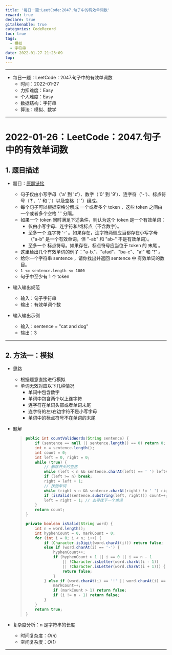 ```yaml
---
title: '每日一题:LeetCode:2047.句子中的有效单词数'
reward: true
declare: true
gitalkenable: true
categories: CodeRecord
toc: true
tags:
  - 模拟
  - 字符串
date: 2022-01-27 21:23:09
top:
---
```

---

* 每日一题：LeetCode：2047.句子中的有效单词数
  * 时间：2022-01-27
  * 力扣难度：Easy
  * 个人难度：Easy
  * 数据结构：字符串
  * 算法：模拟、数学


---

<!-- more -->

# 2022-01-26：LeetCode：2047.句子中的有效单词数

## 1. 题目描述

* 题目：[原题链接](https://leetcode-cn.com/problems/number-of-valid-words-in-a-sentence/)

  * 句子仅由小写字母（'a' 到 'z'）、数字（'0' 到 '9'）、连字符（'-'）、标点符号（'!'、'.' 和 ','）以及空格（' '）组成。
  * 每个句子可以根据空格分解成 一个或者多个 token ，这些 token 之间由一个或者多个空格 ' ' 分隔。
  * 如果一个 token 同时满足下述条件，则认为这个 token 是一个有效单词：
    * 仅由小写字母、连字符和/或标点（不含数字）。
    * 至多一个 连字符 '-' 。如果存在，连字符两侧应当都存在小写字母（"a-b" 是一个有效单词，但 "-ab" 和 "ab-" 不是有效单词）。
    * 至多一个 标点符号。如果存在，标点符号应当位于 token 的 末尾 。
  * 这里给出几个有效单词的例子："a-b."、"afad"、"ba-c"、"a!" 和 "!" 。
  * 给你一个字符串 sentence ，请你找出并返回 sentence 中 有效单词的数目。
  * `1 <= sentence.length <= 1000`
  * 句子中至少有 1 个 token

* 输入输出规范
  * 输入：句子字符串
  * 输出：有效单词个数
* 输入输出示例
  * 输入：sentence = "cat and  dog"
  * 输出：3


---

## 2. 方法一：模拟

* 思路

  * 根据题意直接进行模拟
  * 单词无效对应以下几种情况
    * 单词中包含数字
    * 单词中包含两个以上连字符
    * 连字符在单词头部或者单词末尾
    * 连字符的左/右边字符不是小写字母
    * 单词中的标点符号不在单词的末尾
  
* 题解

  > ```java
  > public int countValidWords(String sentence) {
  >     if (sentence == null || sentence.length() == 0) return 0;
  >     int n = sentence.length();
  >     int count = 0;
  >     int left = 0, right = 0;
  >     while (true) {
  >         // 删除开头的空格
  >         while (left < n && sentence.charAt(left) == ' ') left++;
  >         if (left >= n) break;
  >         right = left + 1;
  >         // 找到单词
  >         while (right < n && sentence.charAt(right) != ' ') right++;
  >         if (isValid(sentence.substring(left, right))) count++;
  >         left = right + 1; // 去寻找下一个单词
  >     }
  >     return count;
  > }
  > 
  > private boolean isValid(String word) {
  >     int n = word.length();
  >     int hyphenCount = 0, markCount = 0;
  >     for (int i = 0; i < n; i++) {
  >         if (Character.isDigit(word.charAt(i))) return false;
  >         else if (word.charAt(i) == '-') {
  >             hyphenCount++;
  >             if (hyphenCount > 1 || i == 0 || i == n - 1
  >                 || !Character.isLetter(word.charAt(i - 1))
  >                 || !Character.isLetter(word.charAt(i + 1))) {
  >                 return false;
  >             }
  >         } else if (word.charAt(i) == '!' || word.charAt(i) == '.' || word.charAt(i) == ',') {
  >             markCount++;
  >             if (markCount > 1) return false;
  >             if (i != n - 1) return false;
  >         }
  >     }
  >     return true;
  > }
  > ```
  
* 复杂度分析：n 是字符串的长度

  * 时间复杂度：$O(n)$
  * 空间复杂度：$O(1)$

---

